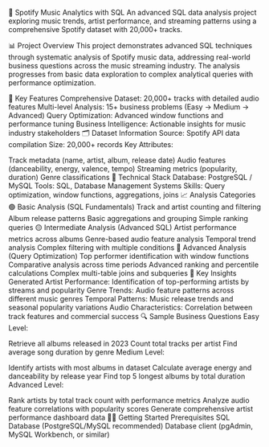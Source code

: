 🎵 Spotify Music Analytics with SQL
An advanced SQL data analysis project exploring music trends, artist performance, and streaming patterns using a comprehensive Spotify dataset with 20,000+ tracks.

📊 Project Overview
This project demonstrates advanced SQL techniques through systematic analysis of Spotify music data, addressing real-world business questions across the music streaming industry. The analysis progresses from basic data exploration to complex analytical queries with performance optimization.

🎯 Key Features
Comprehensive Dataset: 20,000+ tracks with detailed audio features
Multi-level Analysis: 15+ business problems (Easy → Medium → Advanced)
Query Optimization: Advanced window functions and performance tuning
Business Intelligence: Actionable insights for music industry stakeholders
🗂️ Dataset Information
Source: Spotify API data compilation Size: 20,000+ records Key Attributes:

Track metadata (name, artist, album, release date)
Audio features (danceability, energy, valence, tempo)
Streaming metrics (popularity, duration)
Genre classifications
🔧 Technical Stack
Database: PostgreSQL / MySQL
Tools: SQL, Database Management Systems
Skills: Query optimization, window functions, aggregations, joins
📈 Analysis Categories
🟢 Basic Analysis (SQL Fundamentals)
Track and artist counting and filtering
Album release patterns
Basic aggregations and grouping
Simple ranking queries
🟡 Intermediate Analysis (Advanced SQL)
Artist performance metrics across albums
Genre-based audio feature analysis
Temporal trend analysis
Complex filtering with multiple conditions
🔴 Advanced Analysis (Query Optimization)
Top performer identification with window functions
Comparative analysis across time periods
Advanced ranking and percentile calculations
Complex multi-table joins and subqueries
🚀 Key Insights Generated
Artist Performance: Identification of top-performing artists by streams and popularity
Genre Trends: Audio feature patterns across different music genres
Temporal Patterns: Music release trends and seasonal popularity variations
Audio Characteristics: Correlation between track features and commercial success
🔍 Sample Business Questions
Easy Level:

Retrieve all albums released in 2023
Count total tracks per artist
Find average song duration by genre
Medium Level:

Identify artists with most albums in dataset
Calculate average energy and danceability by release year
Find top 5 longest albums by total duration
Advanced Level:

Rank artists by total track count with performance metrics
Analyze audio feature correlations with popularity scores
Generate comprehensive artist performance dashboard data
🏃‍♂️ Getting Started
Prerequisites
SQL Database (PostgreSQL/MySQL recommended)
Database client (pgAdmin, MySQL Workbench, or similar)

